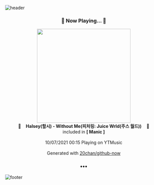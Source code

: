 ![header](https://capsule-render.vercel.app/api?type=wave&height=170&section=header&text=Hi.%20I'm%20SHIFT&fontColor=090707&fontAlignX=45&fontAlignY=65&fontSize=100)

<h3 align="center">🎵 Now Playing... 🎵</h3>
<p align="center">
  <a href="https://music.youtube.com/watch?v=FO5LrcUS-Gw">
    <img width="300" src="https://lh3.googleusercontent.com/IPrL9SOHmYrzPXa-qOUI6Ck6KpHWmoRuutgDuufJKHOwpXnRRlcZYdNiBd2vUo4kkXVyy31QG6vTPHE">
  </a>
  <br>
  🎵&nbsp&nbsp&nbsp <b>Halsey(할시) - Without Me(피처링: Juice Wrld(주스 월드))</b> &nbsp&nbsp&nbsp🎵
  <br>
  included in <b>[ Manic ]</b>
  
  <br />
  <br />
  10/07/2021 00:15 Playing on YTMusic
  <br />
  <br />
  Generated with <a href="https://github.com/20chan/github-now">20chan/github-now</a>
</p>

<h3 align="center">•••</h3>

![footer](https://capsule-render.vercel.app/api?type=wave&height=150&section=footer)
